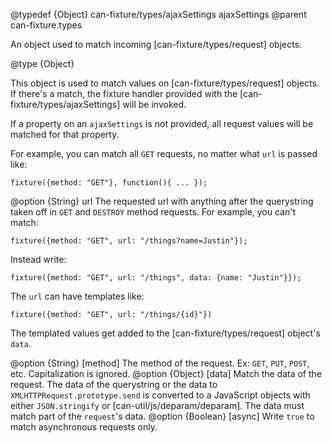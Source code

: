 @typedef {Object} can-fixture/types/ajaxSettings ajaxSettings
@parent can-fixture.types

An object used to match incoming [can-fixture/types/request] objects.

@type {Object}

This object is used to match values on [can-fixture/types/request] objects.
If there's a match, the fixture handler provided with the
[can-fixture/types/ajaxSettings] will be invoked.

If a property on an `ajaxSettings` is not provided, all request values
will be matched for that property.

For example,
you can match all `GET` requests, no matter what `url` is passed like:

```
fixture({method: "GET"}, function(){ ... });
```


  @option {String} url The requested url with anything after the querystring taken off in `GET` and `DESTROY` method requests.  For example, you can't match:

  ```
  fixture({method: "GET", url: "/things?name=Justin"});
  ```

  Instead write:

  ```
  fixture({method: "GET", url: "/things", data: {name: "Justin"}});
  ```

  The `url` can have templates like:

  ```
  fixture({method: "GET", url: "/things/{id}"})
  ```

  The templated values get added to the [can-fixture/types/request] object's `data`.

  @option {String} [method] The method of the request. Ex: `GET`, `PUT`, `POST`, etc. Capitalization is ignored.
  @option {Object} [data] Match the data of the request. The data of the querystring or the data to `XMLHTTPRequest.prototype.send` is converted to a JavaScript objects with either `JSON.stringify` or [can-util/js/deparam/deparam].  The data must match part of the `request`'s data.
  @option {Boolean} [async] Write `true` to match asynchronous requests only.  
